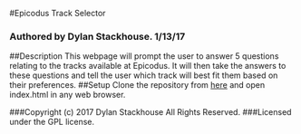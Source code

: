 #Epicodus Track Selector
### Authored by Dylan Stackhouse. 1/13/17
##Description
This webpage will prompt the user to answer 5 questions relating to the tracks available at Epicodus. It will then take the answers to these questions and tell the user which track will best fit them based on their preferences.
##Setup
Clone the repository from [here](https://github.com/DylanCStack/track-suggester) and open index.html in any web browser.

###Copyright (c) 2017 Dylan Stackhouse All Rights Reserved.
###Licensed under the GPL license. 
